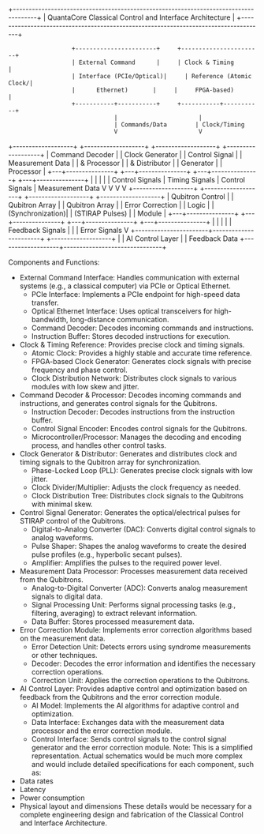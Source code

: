 +-------------------------------------------------------------------------------------+
|                   QuantaCore Classical Control and Interface Architecture          |
+-------------------------------------------------------------------------------------+

                      +-----------------------+     +-----------------------+
                      | External Command      |     | Clock & Timing        |
                      | Interface (PCIe/Optical)|     | Reference (Atomic Clock/|
                      |      Ethernet)       |     |     FPGA-based)      |
                      +-----------+-----------+     +-----------+-----------+
                                  |                       |
                                  | Commands/Data        | Clock/Timing
                                  V                       V
+-------------------+  +-------------------+  +-------------------+  +-------------------+
| Command Decoder   |  |  Clock Generator   |  | Control Signal     |  |  Measurement Data |
| & Processor       |  |  & Distributor     |  |  Generator         |  |   Processor      |
+---+---------------+  +---+---------------+  +---+---------------+  +---+---------------+
    |                       |                       |                       |
    | Control Signals      | Timing Signals       | Control Signals      | Measurement Data
    V                       V                       V                       V
+-------------------+  +-------------------+  +-------------------+  +-------------------+
| Qubitron Control |  | Qubitron Array     |  | Qubitron Array     |  | Error Correction |
|  Logic            |  |  (Synchronization)|  |  (STIRAP Pulses)  |  |   Module         |
+---+---------------+  +---+---------------+  +---+---------------+  +---+---------------+
    |                       |                       |                       |
    | Feedback Signals     |                       |                       | Error Signals
    V                       +-----------------------+-----------------------+
+-------------------+                               |
| AI Control Layer  |                               | Feedback Data
+-------------------+-------------------------------+

Components and Functions:
 * External Command Interface: Handles communication with external systems (e.g., a classical computer) via PCIe or Optical Ethernet.
   * PCIe Interface:  Implements a PCIe endpoint for high-speed data transfer.
   * Optical Ethernet Interface:  Uses optical transceivers for high-bandwidth, long-distance communication.
   * Command Decoder:  Decodes incoming commands and instructions.
   * Instruction Buffer:  Stores decoded instructions for execution.
 * Clock & Timing Reference: Provides precise clock and timing signals.
   * Atomic Clock:  Provides a highly stable and accurate time reference.
   * FPGA-based Clock Generator:  Generates clock signals with precise frequency and phase control.
   * Clock Distribution Network:  Distributes clock signals to various modules with low skew and jitter.
 * Command Decoder & Processor: Decodes incoming commands and instructions, and generates control signals for the Qubitrons.
   * Instruction Decoder:  Decodes instructions from the instruction buffer.
   * Control Signal Encoder:  Encodes control signals for the Qubitrons.
   * Microcontroller/Processor:  Manages the decoding and encoding process, and handles other control tasks.
 * Clock Generator & Distributor: Generates and distributes clock and timing signals to the Qubitron array for synchronization.
   * Phase-Locked Loop (PLL):  Generates precise clock signals with low jitter.
   * Clock Divider/Multiplier:  Adjusts the clock frequency as needed.
   * Clock Distribution Tree:  Distributes clock signals to the Qubitrons with minimal skew.
 * Control Signal Generator: Generates the optical/electrical pulses for STIRAP control of the Qubitrons.
   * Digital-to-Analog Converter (DAC):  Converts digital control signals to analog waveforms.
   * Pulse Shaper:  Shapes the analog waveforms to create the desired pulse profiles (e.g., hyperbolic secant pulses).
   * Amplifier:  Amplifies the pulses to the required power level.
 * Measurement Data Processor: Processes measurement data received from the Qubitrons.
   * Analog-to-Digital Converter (ADC):  Converts analog measurement signals to digital data.
   * Signal Processing Unit:  Performs signal processing tasks (e.g., filtering, averaging) to extract relevant information.
   * Data Buffer:  Stores processed measurement data.
 * Error Correction Module: Implements error correction algorithms based on the measurement data.
   * Error Detection Unit:  Detects errors using syndrome measurements or other techniques.
   * Decoder:  Decodes the error information and identifies the necessary correction operations.
   * Correction Unit:  Applies the correction operations to the Qubitrons.
 * AI Control Layer: Provides adaptive control and optimization based on feedback from the Qubitrons and the error correction module.
   * AI Model:  Implements the AI algorithms for adaptive control and optimization.
   * Data Interface:  Exchanges data with the measurement data processor and the error correction module.
   * Control Interface:  Sends control signals to the control signal generator and the error correction module.
Note: This is a simplified representation. Actual schematics would be much more complex and would include detailed specifications for each component, such as:
 * Data rates
 * Latency
 * Power consumption
 * Physical layout and dimensions
These details would be necessary for a complete engineering design and fabrication of the Classical Control and Interface Architecture.
